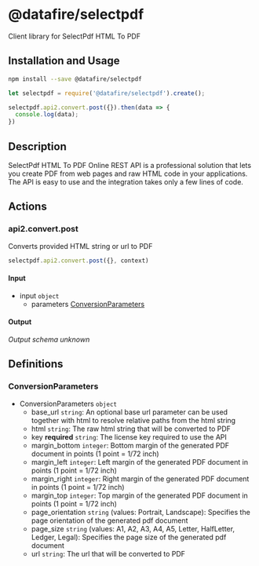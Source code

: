 # @datafire/selectpdf

Client library for SelectPdf HTML To PDF

## Installation and Usage
```bash
npm install --save @datafire/selectpdf
```
```js
let selectpdf = require('@datafire/selectpdf').create();

selectpdf.api2.convert.post({}).then(data => {
  console.log(data);
})
```

## Description

SelectPdf HTML To PDF Online REST API is a professional solution that lets you create PDF from web pages and raw HTML code in your applications. The API is easy to use and the integration takes only a few lines of code.

## Actions

### api2.convert.post
Converts provided HTML string or url to PDF


```js
selectpdf.api2.convert.post({}, context)
```

#### Input
* input `object`
  * parameters [ConversionParameters](#conversionparameters)

#### Output
*Output schema unknown*



## Definitions

### ConversionParameters
* ConversionParameters `object`
  * base_url `string`: An optional base url parameter can be used together with html to resolve relative paths from the html string
  * html `string`: The raw html string that will be converted to PDF
  * key **required** `string`: The license key required to use the API
  * margin_bottom `integer`: Bottom margin of the generated PDF document in points (1 point = 1/72 inch)
  * margin_left `integer`: Left margin of the generated PDF document in points (1 point = 1/72 inch)
  * margin_right `integer`: Right margin of the generated PDF document in points (1 point = 1/72 inch)
  * margin_top `integer`: Top margin of the generated PDF document in points (1 point = 1/72 inch)
  * page_orientation `string` (values: Portrait, Landscape): Specifies the page orientation of the generated pdf document
  * page_size `string` (values: A1, A2, A3, A4, A5, Letter, HalfLetter, Ledger, Legal): Specifies the page size of the generated pdf document
  * url `string`: The url that will be converted to PDF


